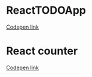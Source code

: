 # ReactTODOApp  
[Codepen link](https://codepen.io/anon/pen/XVzvJK)

# React counter 
[Codepen link](https://codepen.io/anon/pen/OeLVOb)

